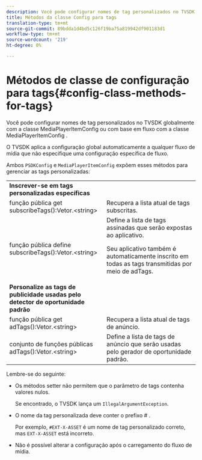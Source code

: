 ```yaml
---
description: Você pode configurar nomes de tag personalizados no TVSDK globalmente com a classe MediaPlayerItemConfig ou com base em fluxo com a classe MediaPlayerItemConfig .
title: Métodos da classe Config para tags
translation-type: tm+mt
source-git-commit: 89bdda1d4bd5c126f19ba75a819942df901183d1
workflow-type: tm+mt
source-wordcount: '219'
ht-degree: 0%

---
```



# Métodos de classe de configuração para tags{#config-class-methods-for-tags}

Você pode configurar nomes de tag personalizados no TVSDK globalmente com a classe MediaPlayerItemConfig ou com base em fluxo com a classe MediaPlayerItemConfig .

O TVSDK aplica a configuração global automaticamente a qualquer fluxo de mídia que não especifique uma configuração específica de fluxo.

Ambos `PSDKConfig` e `MediaPlayerItemConfig` expõem esses métodos para gerenciar as tags personalizadas:

<table id="table_B37A6C75270D47BC99258F2884AD6905"> 
 <tbody> 
  <tr> 
   <td colname="1"><b>Inscrever-se em tags personalizadas específicas</b> </td> 
   <td colname="3"> </td>
  </tr> 
  <tr> 
   <td colname="col1"><span class="codeph"> função pública get subscribeTags():Vetor.&lt;string&gt;</span> </td> 
   <td colname="col2"> Recupera a lista atual de tags subscritas. </td> 
  </tr> 
  <tr> 
   <td colname="col1"><span class="codeph"> função pública define subscribeTags():Vetor.&lt;string&gt;</span> </td> 
   <td colname="col2">Define a lista de tags assinadas que serão expostas ao aplicativo. <p>Seu aplicativo também é automaticamente inscrito em todas as tags transmitidas por meio de <span class="codeph"> adTags</span>. </p> </td> 
  </tr> 
  <tr> 
   <td colname="1"><b>Personalize as tags de publicidade usadas pelo detector de oportunidade padrão  </b> </td> 
   <td colname="3"> </td>
  </tr> 
  <tr> 
   <td colname="col1"><span class="codeph"> função pública get adTags():Vetor.&lt;string&gt;</span> </td> 
   <td colname="col2"> Recupera a lista atual de tags de anúncio. </td> 
  </tr> 
  <tr> 
   <td colname="col1"><span class="codeph"> conjunto de funções públicas adTags():Vetor.&lt;string&gt;</span> </td> 
   <td colname="col2"> Define a lista de tags de anúncio que serão usadas pelo gerador de oportunidade padrão. </td> 
  </tr> 
 </tbody> 
</table>

Lembre-se do seguinte:

* Os métodos setter não permitem que o parâmetro de tags contenha valores nulos.

   Se encontrado, o TVSDK lança um `IllegalArgumentException`.
* O nome da tag personalizada deve conter o prefixo # .

   Por exemplo, `#EXT-X-ASSET` é um nome de tag personalizado correto, mas `EXT-X-ASSET` está incorreto.
* Não é possível alterar a configuração após o carregamento do fluxo de mídia.

